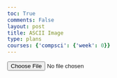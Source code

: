 ```yaml
---
toc: True
comments: False
layout: post
title: ASCII Image
type: plans
courses: {'compsci': {'week': 0}}
---
```


<html>
    <input type="file" id="imageInput" accept="image/*">
    <div id="ascii-container"></div>
    <script>
        document.getElementById('imageInput').addEventListener('change', handleImage);
        function handleImage(event) {
            const file = event.target.files[0];
            if (file) {
                const reader = new FileReader();
                reader.onload = function (e) {
                    const img = new Image();
                    img.src = e.target.result;
                    img.onload = function () {
                        const ascii = convertImageToASCII(img);
                        displayASCII(ascii);
                    };
                };
                reader.readAsDataURL(file);
            }
        }
        function convertImageToASCII(img) {
            const canvas = document.createElement('canvas');
            const ctx = canvas.getContext('2d');
            const width = 100; // Adjust the width as needed for your ASCII art
            const aspectRatio = img.width / img.height;
            const height = Math.floor(width / aspectRatio);
            canvas.width = width;
            canvas.height = height;
            ctx.drawImage(img, 0, 0, width, height);
            let ascii = '';
            for (let y = 0; y < height; y += 2) {
                for (let x = 0; x < width; x++) {
                    const pixel = ctx.getImageData(x, y, 1, 1).data;
                    const brightness = (pixel[0] + pixel[1] + pixel[2]) / 3;
                    const asciiChar = getAsciiChar(brightness);
                    ascii += asciiChar;
                }
                ascii += '\n';
            }
            return ascii;
        }
        function getAsciiChar(brightness) {
            const asciiChars = '@%#*+=-:. ';
            const charIndex = Math.floor((brightness / 255) * (asciiChars.length - 1));
            return asciiChars.charAt(charIndex);
        }
        function displayASCII(ascii) {
            const asciiContainer = document.getElementById('ascii-container');
            asciiContainer.textContent = ascii;
        }
    </script>
</html>